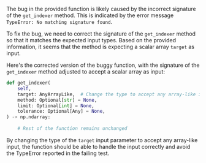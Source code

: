 The bug in the provided function is likely caused by the incorrect signature of the `get_indexer` method. This is indicated by the error message `TypeError: No matching signature found`.

To fix the bug, we need to correct the signature of the `get_indexer` method so that it matches the expected input types. Based on the provided information, it seems that the method is expecting a scalar array `target` as input.

Here's the corrected version of the buggy function, with the signature of the `get_indexer` method adjusted to accept a scalar array as input:

```python
def get_indexer(
    self,
    target: AnyArrayLike,  # Change the type to accept any array-like input
    method: Optional[str] = None,
    limit: Optional[int] = None,
    tolerance: Optional[Any] = None,
) -> np.ndarray:
    
    # Rest of the function remains unchanged
```

By changing the type of the `target` input parameter to accept any array-like input, the function should be able to handle the input correctly and avoid the TypeError reported in the failing test.
